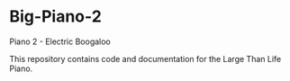 # Big-Piano-2
Piano 2 - Electric Boogaloo

This repository contains code and documentation for the Large Than Life Piano.
